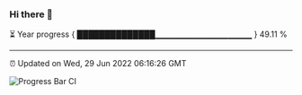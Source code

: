 ### Hi there 👋

⏳ Year progress { ██████████████▁▁▁▁▁▁▁▁▁▁▁▁▁▁▁▁ } 49.11 %

---

⏰ Updated on Wed, 29 Jun 2022 06:16:26 GMT

![Progress Bar CI](https://github.com/liununu/liununu/workflows/Progress%20Bar%20CI/badge.svg)
